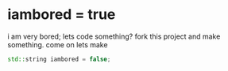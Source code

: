# iambored = true

i am very bored; lets code something? fork this project and make something. come on lets make
```c++
std::string iambored = false;
```
